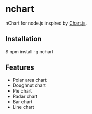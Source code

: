 nchart
==========

nChart for node.js inspired by [Chart.js][].

## Installation

  $ npm install -g nchart

## Features

  * Polar area chart
  * Doughnut chart
  * Pie chart
  * Radar chart
  * Bar chart
  * Line chart
  

[Chart.js]: http://www.chartjs.org/

